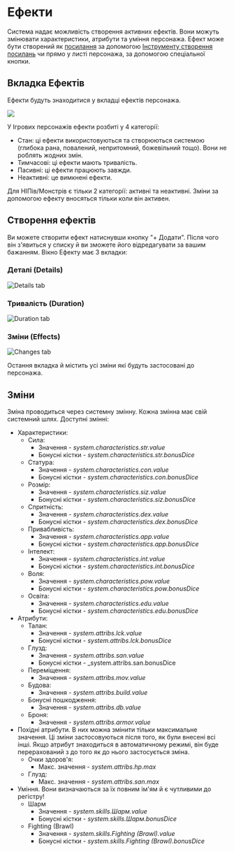 # Ефекти

Система надає можливість створення активних ефектів.
Вони можуть змінювати характеристики, атрибути та уміння персонажа.
Ефект може бути створений як [посилання](links.md) за допомогою [Інструменту створення посилань](link_creation_window.md) чи прямо у листі персонажа, за допомогою спеціальної кнопки.

## Вкладка Ефектів

Ефекти будуть знаходитися у вкладці ефектів персонажа.

![](../../assets/manual/effects/effects-tab.webp)

У Ігрових персонажів ефекти розбиті у 4 категорії:

- Стан: ці ефекти використовуються та створюються системою (глибока рана, повалений, непритомний, божевільний тощо). Вони не роблять жодних змін.
- Тимчасові: ці ефекти мають тривалість.
- Пасивні: ці ефекти працюють завжди.
- Неактивні: це вимкнені ефекти.

Для НІПів/Монстрів є тільки 2 категорії: активні та неактивні.
Зміни за допомогою ефекту вносяться тільки коли він активен.

## Створення ефектів

Ви можете створити ефект натиснувши кнопку "+ Додати".
Після чого він з'явиться у списку й ви зможете його відредагувати за вашим бажанням.
Вікно Ефекту має 3 вкладки:

### Деталі (Details)

![Details tab](../../assets/manual/effects/details-tab.webp)

### Тривалість (Duration)

![Duration tab](../../assets/manual/effects/duration-tab.webp)

### Зміни (Effects)

![Changes tab](../../assets/manual/effects/changes-tab.webp)

Остання вкладка й містить усі зміни які будуть застосовані до персонажа.

## Зміни

Зміна проводиться через системну змінну.  Кожна змінна має свій системний шлях.
Доступні змінні:

- Характеристики:
  - Сила:
    - Значення - _system.characteristics.str.value_
    - Бонусні кістки - _system.characteristics.str.bonusDice_
  - Статура:
    - Значення - _system.characteristics.con.value_
    - Бонусні кістки - _system.characteristics.con.bonusDice_
  - Розмір:
    - Значення - _system.characteristics.siz.value_
    - Бонусні кістки - _system.characteristics.siz.bonusDice_
  - Спритність:
    - Значення -  _system.characteristics.dex.value_
    - Бонусні кістки - _system.characteristics.dex.bonusDice_
  - Привабливість:
    - Значення - _system.characteristics.app.value_
    - Бонусні кістки - _system.characteristics.app.bonusDice_
  - Інтелект:
    - Значення - _system.characteristics.int.value_
    - Бонусні кістки - _system.characteristics.int.bonusDice_
  - Воля:
    - Значення - _system.characteristics.pow.value_
    - Бонусні кістки - _system.characteristics.pow.bonusDice_
  - Освіта:
    - Значення - _system.characteristics.edu.value_
    - Бонусні кістки - _system.characteristics.edu.bonusDice_
- Атрибути:
  - Талан:
    - Значення - _system.attribs.lck.value_
    - Бонусні кістки - _system.attribs.lck.bonusDice_
  - Глузд:
    - Значення - _system.attribs.san.value_
    - Бонусні кістки - _system.attribs.san.bonusDice
  - Переміщення:
    - Значення - _system.attribs.mov.value_
  - Будова:
    - Значення - _system.attribs.build.value_
  - Бонусні пошкодження:
    - Значення - _system.attribs.db.value_
  - Броня:
    - Значення - _system.attribs.armor.value_
- Похідні атрибути. В них можна змінити тільки максимальне значення. Ці зміни застосовуються після того, як були внесені всі інші. Якщо атрибут знаходиться в автоматичному режимі, він буде перерахований з до того як до нього застосується зміна.
  - Очки здоров'я:
    - Макс. значення - _system.attribs.hp.max_
  - Глузд:
    - Макс. значення - _system.attribs.san.max_
- Уміння. Вони визначаються за їх повним ім'ям й є чутливими до регістру!
  - Шарм
    - Значення - _system.skills.Шарм.value_
    - Бонусні кістки - _system.skills.Шарм.bonusDice_
  - Fighting (Brawl)
    - Значення - _system.skills.Fighting (Brawl).value_
    - Бонусні кістки - _system.skills.Fighting (Brawl).bonusDice_
